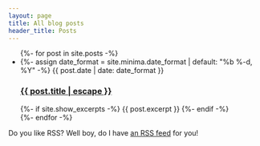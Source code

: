 ```yaml
---
layout: page
title: All blog posts
header_title: Posts
---
```


<ul class="post-list">
  {%- for post in site.posts -%}
  <li>
    {%- assign date_format = site.minima.date_format | default: "%b %-d, %Y" -%}
    <span class="post-meta">{{ post.date | date: date_format }}</span>
    <h3>
      <a class="post-link" href="{{ post.url | relative_url }}">
        {{ post.title | escape }}
      </a>
    </h3>
    {%- if site.show_excerpts -%}
      {{ post.excerpt }}
    {%- endif -%}
  </li>
  {%- endfor -%}
</ul>

<p class="rss-subscribe">Do you like RSS? Well boy, do I have <a href="{{ "/feed.xml" | relative_url }}">an RSS feed</a> for you!</p>
